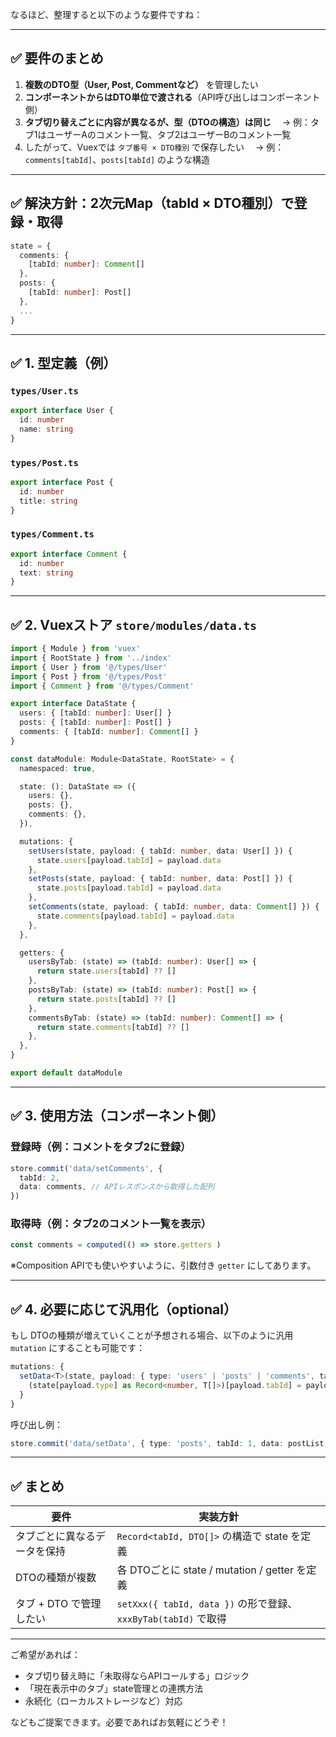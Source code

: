 なるほど、整理すると以下のような要件ですね：

---

## ✅ 要件のまとめ

1. **複数のDTO型（User, Post, Commentなど）** を管理したい
2. **コンポーネントからはDTO単位で渡される**（API呼び出しはコンポーネント側）
3. **タブ切り替えごとに内容が異なるが、型（DTOの構造）は同じ**
   　→ 例：タブ1はユーザーAのコメント一覧、タブ2はユーザーBのコメント一覧
4. したがって、Vuexでは `タブ番号 × DTO種別` で保存したい
   　→ 例：`comments[tabId]`、`posts[tabId]` のような構造

---

## ✅ 解決方針：2次元Map（tabId × DTO種別）で登録・取得

```ts
state = {
  comments: {
    [tabId: number]: Comment[]
  },
  posts: {
    [tabId: number]: Post[]
  },
  ...
}
```

---

## ✅ 1. 型定義（例）

### `types/User.ts`

```ts
export interface User {
  id: number
  name: string
}
```

### `types/Post.ts`

```ts
export interface Post {
  id: number
  title: string
}
```

### `types/Comment.ts`

```ts
export interface Comment {
  id: number
  text: string
}
```

---

## ✅ 2. Vuexストア `store/modules/data.ts`

```ts
import { Module } from 'vuex'
import { RootState } from '../index'
import { User } from '@/types/User'
import { Post } from '@/types/Post'
import { Comment } from '@/types/Comment'

export interface DataState {
  users: { [tabId: number]: User[] }
  posts: { [tabId: number]: Post[] }
  comments: { [tabId: number]: Comment[] }
}

const dataModule: Module<DataState, RootState> = {
  namespaced: true,

  state: (): DataState => ({
    users: {},
    posts: {},
    comments: {},
  }),

  mutations: {
    setUsers(state, payload: { tabId: number, data: User[] }) {
      state.users[payload.tabId] = payload.data
    },
    setPosts(state, payload: { tabId: number, data: Post[] }) {
      state.posts[payload.tabId] = payload.data
    },
    setComments(state, payload: { tabId: number, data: Comment[] }) {
      state.comments[payload.tabId] = payload.data
    },
  },

  getters: {
    usersByTab: (state) => (tabId: number): User[] => {
      return state.users[tabId] ?? []
    },
    postsByTab: (state) => (tabId: number): Post[] => {
      return state.posts[tabId] ?? []
    },
    commentsByTab: (state) => (tabId: number): Comment[] => {
      return state.comments[tabId] ?? []
    },
  },
}

export default dataModule
```

---

## ✅ 3. 使用方法（コンポーネント側）

### 登録時（例：コメントをタブ2に登録）

```ts
store.commit('data/setComments', {
  tabId: 2,
  data: comments, // APIレスポンスから取得した配列
})
```

### 取得時（例：タブ2のコメント一覧を表示）

```ts
const comments = computed(() => store.getters )
```

※Composition APIでも使いやすいように、引数付き `getter` にしてあります。

---

## ✅ 4. 必要に応じて汎用化（optional）

もし DTOの種類が増えていくことが予想される場合、以下のように汎用 `mutation` にすることも可能です：

```ts
mutations: {
  setData<T>(state, payload: { type: 'users' | 'posts' | 'comments', tabId: number, data: T[] }) {
    (state[payload.type] as Record<number, T[]>)[payload.tabId] = payload.data
  }
}
```

呼び出し例：

```ts
store.commit('data/setData', { type: 'posts', tabId: 1, data: postList })
```

---

## ✅ まとめ

| 要件              | 実装方針                                                  |
| --------------- | ----------------------------------------------------- |
| タブごとに異なるデータを保持  | `Record<tabId, DTO[]>` の構造で state を定義                 |
| DTOの種類が複数       | 各 DTOごとに state / mutation / getter を定義                |
| タブ + DTO で管理したい | `setXxx({ tabId, data })` の形で登録、`xxxByTab(tabId)` で取得 |

---

ご希望があれば：

* タブ切り替え時に「未取得ならAPIコールする」ロジック
* 「現在表示中のタブ」state管理との連携方法
* 永続化（ローカルストレージなど）対応

などもご提案できます。必要であればお気軽にどうぞ！
